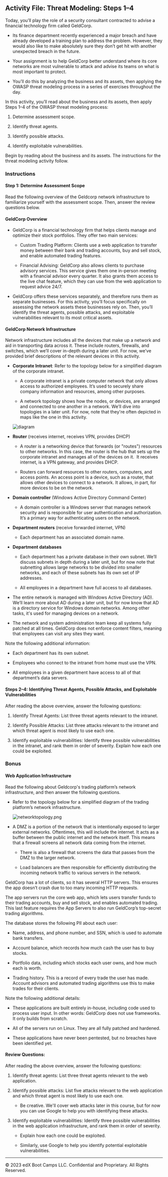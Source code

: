 ## Activity File: Threat Modeling: Steps 1–4

Today, you’ll play the role of a security consultant contracted to advise a financial technology firm called GeldCorp.

- Its finance department recently experienced a major breach and have already developed a training plan to address the problem. However, they would also like to make absolutely sure they don’t get hit with another unexpected breach in the future.

- Your assignment is to help GeldCorp better understand where its core networks are most vulnerable to attack and advise its teams on what is most important to protect. 

- You’ll do this by analyzing the business and its assets, then applying the OWASP threat modeling process in a series of exercises throughout the day.

In this activity, you’ll read about the business and its assets, then apply Steps 1–4 of the OWASP threat modeling process:

1. Determine assessment scope.

2. Identify threat agents.

3. Identify possible attacks.

4. Identify exploitable vulnerabilities.

Begin by reading about the business and its assets. The instructions for the threat modeling activity follow.

### Instructions

#### Step 1: Determine Assessment Scope

Read the following overview of the Geldcorp network infrastructure to familiarize yourself with the assessment scope. Then, answer the review questions below.

#### GeldCorp Overview

- GeldCorp is a financial technology firm that helps clients manage and optimize their stock portfolios. They offer two main services:

  - Custom Trading Platform: Clients use a web application to transfer money between their bank and trading accounts, buy and sell stock, and enable automated trading features.

  - Financial Advising: GeldCorp also allows clients to purchase advisory services. This service gives them one in-person meeting with a financial advisor every quarter. It also grants them access to the live chat feature, which they can use from the web application to request advice 24/7.

- GeldCorp offers these services separately, and therefore runs them as separate businesses. For this activity, you’ll focus specifically on assessing the network assets these businesses rely on. Then, you’ll identify the threat agents, possible attacks, and exploitable vulnerabilities relevant to its most critical assets. 

#### GeldCorp Network Infrastructure

Network infrastructure includes all the devices that make up a network and aid in transporting data across it. These include routers, firewalls, and switches, which we’ll cover in-depth during a later unit. For now, we’ve provided brief descriptions of the relevant devices in this activity.

- **Corporate Intranet**: Refer to the topology below for a simplified diagram of the corporate intranet.

  - A corporate intranet is a private computer network that only allows access to authorized employees. It’s used to securely share company information and resources, among other purposes.

  - A network topology shows how the nodes, or devices, are arranged and connected to one another in a network. We’ll dive into topologies in a later unit. For now, note that they're often depicted in maps like the one in this activity.

  ![diagram](./diagram.png)

- **Router** (receives internet, receives VPN, provides DHCP)

    - A router is a networking device that forwards (or "routes") resources to other networks. In this case, the router is the hub that sets up the corporate intranet and manages all of the devices on it.  It receives internet, is a VPN gateway, and provides DHCP. 

    - Routers can forward resources to other routers, computers, and access points. An access point is a device, such as a router, that allows other devices to connect to a network. It allows, in part, for more devices to be on the network.

- **Domain controller** (Windows Active Directory Command Center)

    - A domain controller is a Windows server that manages network security and is responsible for user authentication and authorization. It’s a primary way for authenticating users on the network.

- **Department routers** (receive forwarded internet, VPN)

    - Each department has an associated domain name.

- **Department databases**

    - Each department has a private database in their own subnet. We’ll discuss subnets in depth during a later unit, but for now note that subnetting allows large networks to be divided into smaller networks, and each of these subnets has its own set of IP addresses.

    - All employees in a department have full access to all databases.

- The entire network is managed with Windows Active Directory (AD). We’ll learn more about AD during a later unit, but for now know that AD is a directory service for Windows domain networks. Among other tasks, it's used for managing devices on a network.

- The network and system administration team keep all systems fully patched at all times. GeldCorp does not enforce content filters, meaning that employees can visit any sites they want.

Note the following additional information:

- Each department has its own subnet.

- Employees who connect to the intranet from home must use the VPN.

- All employees in a given department have access to all of that department’s data servers.

#### Steps 2–4: Identifying Threat Agents, Possible Attacks, and Exploitable Vulnerabilities

After reading the above overview, answer the following questions:

1. Identify Threat Agents: List three threat agents relevant to the intranet. 

2. Identify Possible Attacks: List three attacks relevant to the intranet and which threat agent is most likely to use each one.

3. Identify exploitable vulnerabilities: Identify three possible vulnerabilities in the intranet, and rank them in order of severity. Explain how each one could be exploited.

### Bonus

#### Web Application Infrastructure

Read the following about Geldcorp's trading platform’s network infrastructure, and then answer the following questions. 

- Refer to the topology below for a simplified diagram of the trading platform’s network infrastructure.

    ![networktopology.png](networktopology.png)


- A DMZ is a portion of the network that is intentionally exposed to larger external networks. Oftentimes, this will include the internet. It acts as a buffer between the public internet and the network itself. This means that a firewall screens all network data coming from the internet. 

  - There is also a firewall that screens the data that passes from the DMZ to the larger network. 

  - Load balancers are then responsible for efficiently distributing the incoming network traffic to various servers in the network.


GeldCorp has a lot of clients, so it has several HTTP servers. This ensures the app doesn’t crash due to too many incoming HTTP requests.

The app servers run the core web app, which lets users transfer funds to their trading accounts, buy and sell stock, and enables automated trading. This last feature requires the App Servers to also run GeldCorp’s top-secret trading algorithms.

The database stores the following PII about each user:

  - Name, address, and phone number, and SSN, which is used to automate bank transfers.

  - Account balance, which records how much cash the user has to buy stocks. 

  - Portfolio data, including which stocks each user owns, and how much each is worth.

  - Trading history. This is a record of every trade the user has made. Account advisors and automated trading algorithms use this to make trades for their clients.

Note the following additional details:

- These applications are built entirely in-house, including code used to process user input. In other words: GeldCorp does not use frameworks. It only builds from scratch.

- All of the servers run on Linux. They are all fully patched and hardened.

- These applications have never been pentested, but no breaches have been identified yet.


#### Review Questions:

After reading the above overview, answer the following questions:

1. Identify threat agents: List three threat agents relevant to the web application.

2. Identify possible attacks: List five attacks relevant to the web application and which threat agent is most likely to use each one. 

    - Be creative. We'll cover web attacks later in this course, but for now you can use Google to help you with identifying these attacks.

3. Identify exploitable vulnerabilities: Identify three possible vulnerabilities in the web application infrastructure, and rank them in order of severity. 
  
    - Explain how each one could be exploited. 
    
    - Similarly, use Google to help you identify potential exploitable vulnerabilities. 

--- 
© 2023 edX Boot Camps LLC. Confidential and Proprietary. All Rights Reserved.

